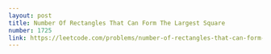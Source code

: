 ```yaml
---
layout: post
title: Number Of Rectangles That Can Form The Largest Square
number: 1725
link: https://leetcode.com/problems/number-of-rectangles-that-can-form-the-largest-square
---
```

